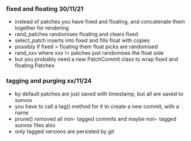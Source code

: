 ### fixed and floating 30/11/21

- instead of patches you have fixed and floating, and concatenate them together for rendering
- rand_patches randomises floating and clears fixed
- select_patch inserts into fixed and fills float with copies
- possibly if fixed > floating them float picks are randomised
- rand_xxx where xxx != patches just randomises the float side
- but you probably need a new PatchCommit class to wrap fixed and floating Patches

### tagging and purging xx/11/24

- by default patches are just saved with timestamp, but all are saved to sunvox
- you have to call a tag() method for it to create a new commit, with a name
- prune() removed all non- tagged commits and maybe non- tagged sunvox files also
- only tagged versions are persisted by git

